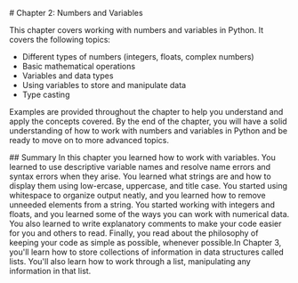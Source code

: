 \# Chapter 2: Numbers and Variables

This chapter covers working with numbers and variables in Python. It
covers the following topics:

-   Different types of numbers (integers, floats, complex numbers)
-   Basic mathematical operations
-   Variables and data types
-   Using variables to store and manipulate data
-   Type casting

Examples are provided throughout the chapter to help you understand and
apply the concepts covered. By the end of the chapter, you will have a
solid understanding of how to work with numbers and variables in Python
and be ready to move on to more advanced topics.

\## Summary In this chapter you learned how to work with variables. You
learned to use descriptive variable names and resolve name errors and
syntax errors when they arise. You learned what strings are and how to
display them using low-ercase, uppercase, and title case. You started
using whitespace to organize output neatly, and you learned how to
remove unneeded elements from a string. You started working with
integers and floats, and you learned some of the ways you can work with
numerical data. You also learned to write explanatory comments to make
your code easier for you and others to read. Finally, you read about the
philosophy of keeping your code as simple as possible, whenever
possible.In Chapter 3, you'll learn how to store collections of
information in data structures called lists. You'll also learn how to
work through a list, manipulating any information in that list.
